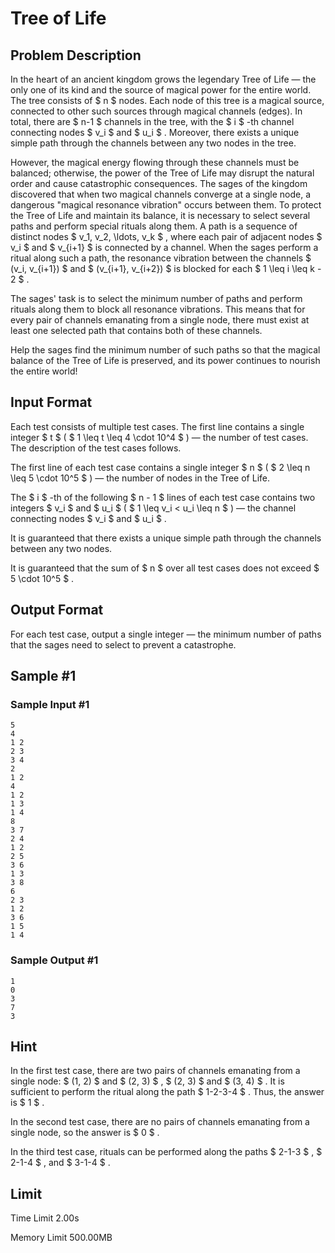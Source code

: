 # Tree of Life

## Problem Description

In the heart of an ancient kingdom grows the legendary Tree of Life — the only one of its kind and the source of magical power for the entire world. The tree consists of $ n $ nodes. Each node of this tree is a magical source, connected to other such sources through magical channels (edges). In total, there are $ n-1 $ channels in the tree, with the $ i $ -th channel connecting nodes $ v_i $ and $ u_i $ . Moreover, there exists a unique simple path through the channels between any two nodes in the tree.

However, the magical energy flowing through these channels must be balanced; otherwise, the power of the Tree of Life may disrupt the natural order and cause catastrophic consequences. The sages of the kingdom discovered that when two magical channels converge at a single node, a dangerous "magical resonance vibration" occurs between them. To protect the Tree of Life and maintain its balance, it is necessary to select several paths and perform special rituals along them. A path is a sequence of distinct nodes $ v_1, v_2, \ldots, v_k $ , where each pair of adjacent nodes $ v_i $ and $ v_{i+1} $ is connected by a channel. When the sages perform a ritual along such a path, the resonance vibration between the channels $ (v_i, v_{i+1}) $ and $ (v_{i+1}, v_{i+2}) $ is blocked for each $ 1 \leq i \leq k - 2 $ .

The sages' task is to select the minimum number of paths and perform rituals along them to block all resonance vibrations. This means that for every pair of channels emanating from a single node, there must exist at least one selected path that contains both of these channels.

Help the sages find the minimum number of such paths so that the magical balance of the Tree of Life is preserved, and its power continues to nourish the entire world!

## Input Format

Each test consists of multiple test cases. The first line contains a single integer $ t $ ( $ 1 \leq t \leq 4 \cdot 10^4 $ ) — the number of test cases. The description of the test cases follows.

The first line of each test case contains a single integer $ n $ ( $ 2 \leq n \leq 5 \cdot 10^5 $ ) — the number of nodes in the Tree of Life.

The $ i $ -th of the following $ n - 1 $ lines of each test case contains two integers $ v_i $ and $ u_i $ ( $ 1 \leq v_i < u_i \leq n $ ) — the channel connecting nodes $ v_i $ and $ u_i $ .

It is guaranteed that there exists a unique simple path through the channels between any two nodes.

It is guaranteed that the sum of $ n $ over all test cases does not exceed $ 5 \cdot 10^5 $ .

## Output Format

For each test case, output a single integer — the minimum number of paths that the sages need to select to prevent a catastrophe.

## Sample #1

### Sample Input #1

```
5
4
1 2
2 3
3 4
2
1 2
4
1 2
1 3
1 4
8
3 7
2 4
1 2
2 5
3 6
1 3
3 8
6
2 3
1 2
3 6
1 5
1 4
```

### Sample Output #1

```
1
0
3
7
3
```

## Hint

In the first test case, there are two pairs of channels emanating from a single node: $ (1, 2) $ and $ (2, 3) $ , $ (2, 3) $ and $ (3, 4) $ . It is sufficient to perform the ritual along the path $ 1-2-3-4 $ . Thus, the answer is $ 1 $ .

In the second test case, there are no pairs of channels emanating from a single node, so the answer is $ 0 $ .

In the third test case, rituals can be performed along the paths $ 2-1-3 $ , $ 2-1-4 $ , and $ 3-1-4 $ .

## Limit



Time Limit
2.00s

Memory Limit
500.00MB